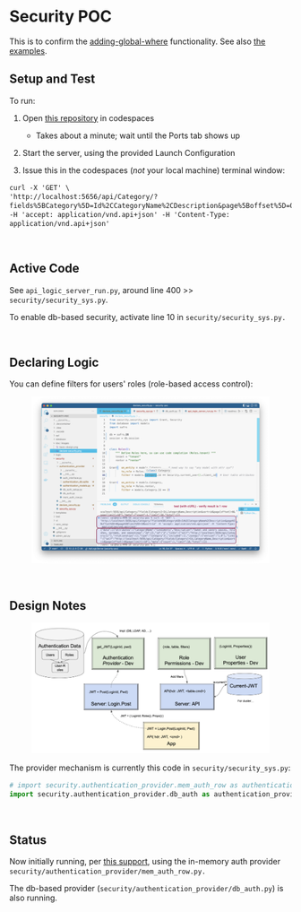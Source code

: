 # Security POC

This is to confirm the [adding-global-where](https://docs.sqlalchemy.org/en/14/orm/session_events.html#adding-global-where-on-criteria) functionality.  See also [the examples](https://docs.sqlalchemy.org/en/14/orm/query.html#sqlalchemy.orm.with_loader_criteria).

## Setup and Test

To run:

1. Open [this repository](https://github.com/valhuber/security-poc) in codespaces

    * Takes about a minute; wait until the Ports tab shows up

2. Start the server, using the provided Launch Configuration

3. Issue this in the codespaces (_not_ your local machine) terminal window:

```
curl -X 'GET' \
'http://localhost:5656/api/Category/?fields%5BCategory%5D=Id%2CCategoryName%2CDescription&page%5Boffset%5D=0&page%5Blimit%5D=10&sort=id' -H 'accept: application/vnd.api+json' -H 'Content-Type: application/vnd.api+json'
```

&nbsp;

## Active Code

See `api_logic_server_run.py`, around line 400 >> `security/security_sys.py`.

To enable db-based security, activate line 10 in `security/security_sys.py.`

&nbsp;

## Declaring Logic

You can define filters for users' roles (role-based access control):

<figure><img src="https://github.com/valhuber/security-poc/blob/main/doc/images/declare-security.png?raw=true"></figure>

&nbsp;

## Design Notes

<figure><img src="https://github.com/valhuber/security-poc/blob/main/doc/images/basic-design.png?raw=true"></figure>

The provider mechanism is currently this code in `security/security_sys.py`:

```python
# import security.authentication_provider.mem_auth_row as authentication_provider  # TODO: your provider here
import security.authentication_provider.db_auth as authentication_provider  # TODO: your provider here
```

&nbsp;

## Status

Now initially running, per [this support](https://github.com/sqlalchemy/sqlalchemy/discussions/8976), using the in-memory auth provider `security/authentication_provider/mem_auth_row.py.`

The db-based provider (`security/authentication_provider/db_auth.py`) is also running.

&nbsp;

